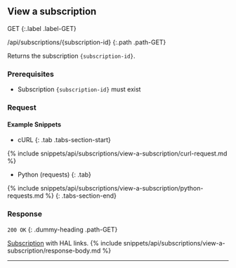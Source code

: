 ## View a subscription

GET
{:.label .label-GET}

/api/subscriptions/{subscription-id}
{:.path .path-GET}

Returns the subscription `{subscription-id}`.

### Prerequisites
- Subscription `{subscription-id}` must exist

### Request
#### Example Snippets
- cURL
{: .tab .tabs-section-start}

{% include snippets/api/subscriptions/view-a-subscription/curl-request.md %}

- Python (requests)
{: .tab}

{% include snippets/api/subscriptions/view-a-subscription/python-requests.md %}
{: .tabs-section-end}

### Response
`200 OK`
{: .dummy-heading .path-GET}

[Subscription](#subscription) with HAL links.
{% include snippets/api/subscriptions/view-a-subscription/response-body.md %}

---
